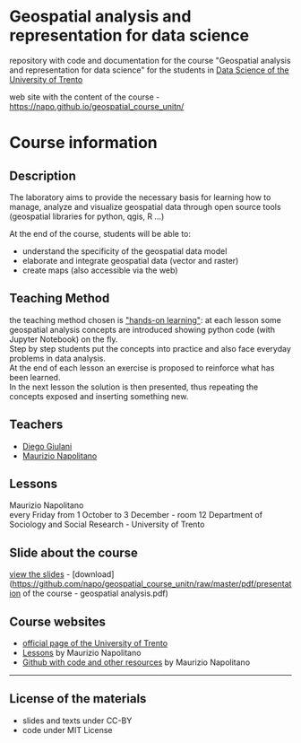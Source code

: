 # Geospatial analysis and representation for data science
repository with code and documentation for the course "Geospatial analysis and representation for data science" for the students in [Data Science of the University of Trento](https://international.unitn.it/maths/master-in-data-science)

web site with the content of the course - https://napo.github.io/geospatial_course_unitn/

# Course information
## Description

The laboratory aims to provide the necessary basis for learning how to manage, analyze and visualize geospatial data through open source tools (geospatial libraries for python, qgis, R …)

At the end of the course, students will be able to:

- understand the specificity of the geospatial data model
- elaborate and integrate geospatial data (vector and raster)
- create maps (also accessible via the web)

## Teaching Method
the teaching method chosen is ["hands-on learning"](https://en.wikipedia.org/wiki/Experiential_learning): 
at each lesson some geospatial analysis concepts are introduced showing python code (with Jupyter Notebook) on the fly.<br/>
Step by step students put the concepts into practice and also face everyday problems in data analysis.<br/>
At the end of each lesson an exercise is proposed to reinforce what has been learned.<br/>
In the next lesson the solution is then presented, thus repeating the concepts exposed and inserting something new.

## Teachers

- [Diego Giulani](https://webapps.unitn.it/du/en/Persona/PER0020867/Didattica)
- [Maurizio Napolitano](http://github.com/napo)

## Lessons

Maurizio Napolitano<br/>
every Friday from 1 October to 3 December - room 12 Department of Sociology and Social Research - University of Trento

## Slide about the course 
[view the slides](https://docs.google.com/presentation/d/e/2PACX-1vSBVsLi-ND3eGZ0ZyAd-XWs453H4PRkywlYzJIVrHWnxrF1QLMe0GX4nlWq8YXeqWNNUwZS-t8IOO4e/pub?start=false&loop=false&delayms=3000) - [download](https://github.com/napo/geospatial_course_unitn/raw/master/pdf/presentation of the course - geospatial analysis.pdf) 


## Course websites

- [official page of the University of Trento](https://www.esse3.unitn.it/Guide/PaginaADErogata.do?ad_er_id=2021*N0*N0*S1*51795*94842&ANNO_ACCADEMICO=2021&mostra_percorsi=S
)
- [Lessons](https://napo.github.io/geospatial_course_unitn) by Maurizio Napolitano
- [Github with code and other resources](https://github.com/napo/geospatial_course_unitn) by Maurizio Napolitano

---


## License of the materials
- slides and texts under CC-BY
- code under MIT License
